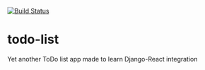 [![Build Status](https://travis-ci.org/dzionek/todo-list.svg?branch=master)](https://travis-ci.org/dzionek/todo-list)
# todo-list
Yet another ToDo list app made to learn Django-React integration
